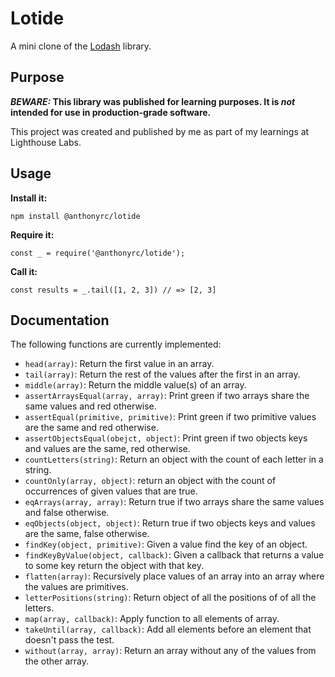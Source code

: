 # Lotide

A mini clone of the [Lodash](https://lodash.com) library.

## Purpose

**_BEWARE:_ This library was published for learning purposes. It is _not_ intended for use in production-grade software.**

This project was created and published by me as part of my learnings at Lighthouse Labs. 

## Usage

**Install it:**

`npm install @anthonyrc/lotide`

**Require it:**

`const _ = require('@anthonyrc/lotide');`

**Call it:**

`const results = _.tail([1, 2, 3]) // => [2, 3]`

## Documentation

The following functions are currently implemented:

* `head(array)`: Return the first value in an array.
* `tail(array)`: Return the rest of the values after the first in an array.
* `middle(array)`: Return the middle value(s) of an array.
* `assertArraysEqual(array, array)`: Print green if two arrays share the same values and red otherwise.
* `assertEqual(primitive, primitive)`: Print green if two primitive values are the same and red otherwise.
* `assertObjectsEqual(obejct, object)`: Print green if two objects keys and values are the same, red otherwise.
* `countLetters(string)`: Return an object with the count of each letter in a string.
* `countOnly(array, object)`: return an object with the count of occurrences of given values that are true.
* `eqArrays(array, array)`: Return true if two arrays share the same values and false otherwise. 
* `eqObjects(object, object)`: Return true if two objects keys and values are the same, false otherwise.
* `findKey(object, primitive)`: Given a value find the key of an object.
* `findKeyByValue(object, callback)`: Given a callback that returns a value to some key return the object with that key.
* `flatten(array)`: Recursively place values of an array into an array where the values are primitives.
* `letterPositions(string)`: Return object of all the positions of of all the letters.
* `map(array, callback)`: Apply function to all elements of array.
* `takeUntil(array, callback)`: Add all elements before an element that doesn't pass the test.
* `without(array, array)`: Return an array without any of the values from the other array.